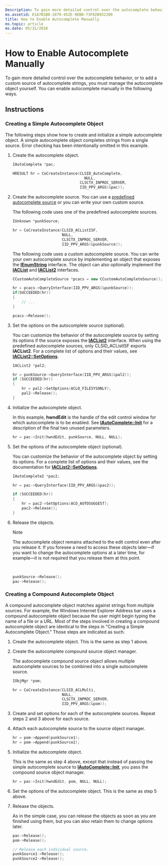 ```yaml
---
Description: To gain more detailed control over the autocomplete behavior, or to add a custom source of autocomplete strings, you must manage the autocomplete object yourself.
ms.assetid: E1A7B1B0-2879-452E-9EBB-73F02B932200
title: How to Enable Autocomplete Manually
ms.topic: article
ms.date: 05/31/2018
---
```


# How to Enable Autocomplete Manually

To gain more detailed control over the autocomplete behavior, or to add a custom source of autocomplete strings, you must manage the autocomplete object yourself. You can enable autocomplete manually in the following ways.

## Instructions

### Creating a Simple Autocomplete Object

The following steps show how to create and initialize a simple autocomplete object. A simple autocomplete object completes strings from a single source. Error checking has been intentionally omitted in this example.

1.  Create the autocomplete object.

    ```C++
    IAutoComplete *pac;

    HRESULT hr = CoCreateInstance(CLSID_AutoComplete, 
                                    NULL, 
                                  CLSCTX_INPROC_SERVER,
                                  IID_PPV_ARGS(&pac));
    ```

    

2.  Create the autocomplete source. You can use a [predefined autocomplete source](ac-ovw.md) or you can write your own custom source.

    The following code uses one of the predefined autocomplete sources.

    ```C++
    IUnknown *punkSource;

    hr = CoCreateInstance(CLSID_ACListISF, 
                          NULL, 
                          CLSCTX_INPROC_SERVER,
                          IID_PPV_ARGS(&punkSource));
    ```

    

    The following code uses a custom autocomplete source. You can write your own autocomplete source by implementing an object that exposes the [**IEnumString**](https://msdn.microsoft.com/en-us/library/ms687257(v=VS.85).aspx) interface. The object can also optionally implement the [**IACList**](https://msdn.microsoft.com/en-us/library/Bb776378(v=VS.85).aspx) and [**IACList2**](https://msdn.microsoft.com/en-us/library/Bb776375(v=VS.85).aspx) interfaces.

    ```C++
    CCustomAutoCompleteSource *pcacs = new CCustomAutoCompleteSource();

    hr = pcacs->QueryInterface(IID_PPV_ARGS(&punkSource));
    if(SUCCEEDED(hr))
    {
        // ...
    }

    pcacs->Release();
    ```

    

3.  Set the options on the autocomplete source (optional).

    You can customize the behavior of the autocomplete source by setting its options if the source exposes the [**IACList2**](https://msdn.microsoft.com/en-us/library/Bb776375(v=VS.85).aspx) interface. When using the predefined autocomplete sources, only CLSID\_ACListISF exports **IACList2**. For a complete list of options and their values, see [**IACList2::SetOptions**](https://msdn.microsoft.com/en-us/library/Bb776376(v=VS.85).aspx).

    ```C++
    IACList2 *pal2;

    hr = punkSource->QueryInterface(IID_PPV_ARGS(&pal2));
    if (SUCCEEDED(hr))
    {
        hr = pal2->SetOptions(ACLO_FILESYSONLY);
        pal2->Release();
    }
    ```

    

4.  Initialize the autocomplete object.

    In this example, **hwndEdit** is the handle of the edit control window for which autocomplete is to be enabled. See [**IAutoComplete::Init**](/windows/desktop/api/Shldisp/nf-shldisp-iautocomplete-init) for a description of the final two unused parameters.

    ```C++
    hr = pac->Init(hwndEdit, punkSource, NULL, NULL);
    ```

    

5.  Set the options of the autocomplete object (optional).

    You can customize the behavior of the autocomplete object by setting its options. For a complete list of options and their values, see the documentation for [**IACList2::SetOptions**](https://msdn.microsoft.com/en-us/library/Bb776376(v=VS.85).aspx).

    ```C++
    IAutoComplete2 *pac2;

    hr = pac->QueryInterface(IID_PPV_ARGS(&pac2));

    if (SUCCEEDED(hr))
    {
        hr = pac2->SetOptions(ACO_AUTOSUGGEST);
        pac2->Release();
    }
    ```

    

6.  Release the objects.

    > [!Note]  
    > The autocomplete object remains attached to the edit control even after you release it. If you foresee a need to access these objects later—if you want to change the autocomplete options at a later time, for example—it is not required that you release them at this point.

     

    ```C++
    punkSource->Release();
    pac->Release();
    ```

    

### Creating a Compound Autocomplete Object

A compound autocomplete object matches against strings from multiple sources. For example, the Windows Internet Explorer Address bar uses a compound autocomplete object because the user might begin typing the name of a file or a URL. Most of the steps involved in creating a compound autocomplete object are identical to the steps in "Creating a Simple Autocomplete Object." Those steps are indicated as such.

1.  Create the autocomplete object. This is the same as step 1 above.

2.  Create the autocomplete compound source object manager.

    The autocomplete compound source object allows multiple autocomplete sources to be combined into a single autocomplete source.

    ```C++
    IObjMgr *pom;

    hr = CoCreateInstance(CLSID_ACLMulti, 
                          NULL, 
                          CLSCTX_INPROC_SERVER,
                          IID_PPV_ARGS(&pom));
    ```

    

3.  Create and set options for each of the autocomplete sources. Repeat steps 2 and 3 above for each source.

4.  Attach each autocomplete source to the source object manager.

    ```C++
    hr = pom->Append(punkSource1);
    hr = pom->Append(punkSource2);
    ```

    

5.  Initialize the autocomplete object.

    This is the same as step 4 above, except that instead of passing the simple autocomplete source to [**IAutoComplete::Init**](/windows/desktop/api/Shldisp/nf-shldisp-iautocomplete-init), you pass the compound source object manager.

    ```C++
    hr = pac->Init(hwndEdit, pom, NULL, NULL);
    ```

    

6.  Set the options of the autocomplete object. This is the same as step 5 above.

7.  Release the objects.

    As in the simple case, you can release the objects as soon as you are finished using them, but you can also retain them to change options later.

    ```C++
    pac->Release();
    pom->Release();

    // Release each individual source.
    punkSource1->Release(); 
    punkSource2->Release();
    ```

    

 

 



